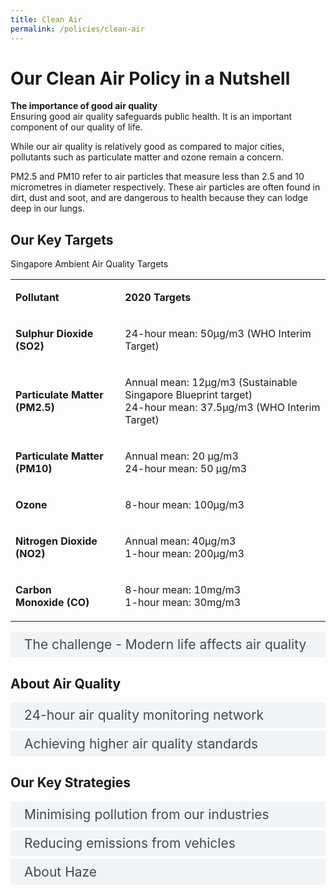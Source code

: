 ```yaml
---
title: Clean Air
permalink: /policies/clean-air
---
```

<!-- Custom style for accordion -->
<style>

input {
    display: none;
}

label {
    display: block;    
    padding: 8px 22px;
    margin: 0 0 5px 0;
    cursor: pointer;
    background: #F0F4F6;
    border-radius: 3px;
    color: #484848;
    transition: ease .5s;
    font-size: 1.5em;
}

label:hover {
    background: #4a96b0;
    color: #FFF;
}

.accordion-content {
    /* background: #E2E5F6; */
    padding: 10px 0px 30px 30px;
    /* border: 1px solid #484848; */
    margin: 0 0 1px 0;
    border-radius: 3px;
}

input + label + .accordion-content {
    display: none;
}

input:checked + label + .accordion-content {
    display: block;
}

</style>
<!-- End of accordion -->

<div class="container">

<h1><b>Our Clean Air Policy in a Nutshell</b></h1>

<p><strong>The importance of good air quality</strong><br>    Ensuring good air quality safeguards public health. It is an important component of our quality of life.</p>
<p>While our air quality is relatively good as compared to major cities, pollutants such as particulate matter and ozone remain a concern.</p>
<p>PM2.5 and PM10 refer to air particles that measure less than 2.5 and 10 micrometres in diameter respectively. These air particles are often  found in dirt, dust and soot, and are dangerous to health because they can    lodge deep in our lungs.</p>

<h2 id="our-key-targets">Our Key Targets</h2>

<p>Singapore Ambient Air Quality Targets</p>

<table style="font-weight: 400;" width="693">
<!-- Table format -->
<tbody>
<tr>
<td>
<p><strong>Pollutant</strong></p>
</td>
<td>
<p><strong>2020 Targets</strong></p>
</td>
</tr>
<tr>
<td>
<p><strong>Sulphur Dioxide (SO</strong><strong>2)</strong></p>
</td>
<td>
<p>24-hour mean: 50&micro;g/m3&nbsp;(WHO Interim Target)</p>
</td>
</tr>
<tr>
<td>
<p><strong>Particulate Matter (PM</strong><strong>2.5)</strong></p>
</td>
<td>
<p>Annual mean: 12&micro;g/m3&nbsp;(Sustainable Singapore Blueprint target)<br />24-hour mean: 37.5&micro;g/m3&nbsp;(WHO Interim Target)</p>
</td>
</tr>
<tr>
<td>
<p><strong>Particulate Matter (PM</strong><strong>10)</strong></p>
</td>
<td colspan="2">
<p>Annual mean: 20 &micro;g/m3<br />24-hour mean: 50 &micro;g/m3&nbsp;</p>
</td>
</tr>
<tr>
<td>
<p><strong>Ozone</strong></p>
</td>
<td colspan="2">
<p>8-hour mean: 100&micro;g/m3&nbsp;</p>
</td>
</tr>
<tr>
<td>
<p><strong>Nitrogen Dioxide (NO</strong><strong>2)</strong></p>
</td>
<td colspan="2">
<p>Annual mean: 40&micro;g/m3<br />1-hour mean: 200&micro;g/m3&nbsp;</p>
</td>
</tr>
<tr>
<td>
<p><strong>Carbon Monoxide&nbsp;(CO)</strong></p>
</td>
<td colspan="2">
<p>8-hour mean: 10mg/m3<br />1-hour mean: 30mg/m3&nbsp;</p>
</td>
</tr>
</tbody>
</table>


<div class="container">
    <input type="checkbox" id="title1" /><label for="title1">The challenge - Modern life affects air quality</label>
    <div class="accordion-content">
        <p>Many of our activities can result in air pollution. Our main local sources of air pollution are vehicles, power stations and other industries. </p>
        <p>A comprehensive approach is in place to ensure that Singapore maintains  good air quality. In the planning stage, pollutive industries are deliberately sited away from residential areas, and factories are required to meet strict emission standards in their design and during operations.</p>
        <p>Key sources of emissions must adhere to prevailing regulations. For example, all motor vehicles are subject to fuel quality standards and exhaust emission standards for both new and in-use vehicles.</p>
    </div>

<h2 id="our-main-plans">About Air Quality</h2>

<div>
    <input type="checkbox" id="title2" /><label for="title2">24-hour air quality monitoring network</label>
    <div class="accordion-content">
        <p>The ambient air quality in Singapore is monitored through a network of air monitoring stations located in different parts of Singapore. The monitoring stations measure concentration levels of particulate matter (PM10), fine particulate matter (PM2.5), sulphur dioxide (SO2), nitrogen dioxide (NO2), ozone (O3), and carbon monoxide (CO). These six pollutant parameters determine the Pollutant Standards Index (PSI).</p>
        <p>The 24-hour PSI readings of the 5 regions of Singapore are reported every hour on the <a href="https://www.haze.gov.sg/home">Haze microsite</a>, and myENV <a href="https://apps.apple.com/sg/app/myenv/id444435182">iPhone</a> and <a href="https://play.google.com/store/apps/details?id=sg.gov.nea&hl=en&pli=1">Android</a> app. The pollutant concentration readings are also published regularly on the <a href="https://www.haze.gov.sg/resources/pollutant-concentrations">haze website.</a></p>
    </div>
    <input type="checkbox" id="title3" /><label for="title3">Achieving higher air quality standards</label>
        <div class="accordion-content">
        <p>MSE has adopted the 2005 World Health Organisation (WHO) Air Quality Guidelines (AQG) for particulate matter (PM10), nitrogen dioxide (NO2), carbon monoxide (CO) and ozone (O3), and the WHO Interim Targets for fine particulate matter (PM2.5) and sulphur dioxide (SO2), as Singapore’s air quality targets for 2020.</p>
        <p>Singapore has met the 2020 air quality targets for nitrogen dioxide, carbon monoxide, sulphur dioxide and PM2.5, but PM10 and ozone continue to be a challenge. We continue to review our air quality targets as well as policies to address local pollutant emissions.</p>
    </div>
</div>

<a id="key-strategies"></a>

<h2>Our Key Strategies</h2>

<div class="container">
    <input type="checkbox" id="title3" /><label for="title3">Minimising pollution from our industries</label>
    <div class="accordion-content">
        <p>In Singapore, an integrated approach is adopted to ensure that environmental considerations are factored upfront during our land- use planning, development control and building control stages in order to minimise pollution impacts and mitigate nuisance impacts on surrounding land uses. Industries are sited in designated industrial estates with adequate buffer from residential estates.</p>
        <p>Before industrial facilities are allowed to operate in Singapore, they are also screened to ensure they do not pose un-manageable pollution problems and health and safety hazards. In addition, they have to incorporate pollution control measures to comply with NEA’s air emissions standards and regulations.</p>
        <p>Once the industrial facilities are in operations, the National Environment Agency (NEA) also requires regular monitoring of industry emissions to ensure that they meet prescribed emission standards. NEA’s Source Emission Test Scheme requires industries to conduct tests on their own or engage accredited laboratories under the Singapore Laboratory Accreditation Scheme (SAC-SINGLAS) to do so for them.</p>
    </div>
    <input type="checkbox" id="title4" /><label for="title4">Reducing emissions from vehicles</label>
    <div class="accordion-content">
        <p>All new vehicles in Singapore have to meet minimum emission standards at the point of registration and while they are being driven on our roads.</p>
        <p>Singapore's emission standards are pegged to international standards, and have progressively tightened over years to keep abreast with improving technology. New petrol and diesel passenger cars and commercial vehicles have to meet Euro VI emissions standards, and new motorcycles have to meet Euro IV emissions standards.</p>
        <p>Existing vehicles on the road are required to undergo regular inspections to ensure that they are well maintained and meet in-use emissions and noise emissions standards.</p>
        <p>The NEA takes stringent enforcement action against smoky vehicles on roads. Owners of smoky vehicles will be required to send their vehicles for inspection and will be fined if the vehicle fails the inspection. In addition, owners will be required to rectify and send their vehicles for a re-inspection which they must pass before the vehicle will be allowed on the road.</p>
        <p>Schemes such as the Vehicular Emissions Scheme (VES), Commercial Vehicle Emissions Scheme (CVES) and Early Turnover Scheme (ETS) respectively serve to encourage the adoption of cleaner passenger cars, commercial vehicles and incentivize the early phase-out of older, more pollutive commercial vehicles.</p>
    </div>
    <input type="checkbox" id="title5" /><label for="title5">About Haze</label>
    <div class="accordion-content"> 
        <p><b>Effects of Haze</b></p>
        <p>From time to time, transboundary smoke haze from land and forest fires in the region affects Singapore's air quality.</p>
        <p>During haze episodes, one could sneeze or cough more often  and one's eyes might be irritated. The elderly, children and individuals with existing heart or lung disease are most sensitive to the effects of haze. Haze also  has the potential to lead to impairment of respiratory functions and aggravation of existing respiratory and cardiovascular disease.</p>
        <p><b>Cooperation and preparedness</b></p>
        <p><i>BANDING TOGETHER TO BE PART OF THE SOLUTIONS</i></p>
        <p>Singapore works closely with ASEAN to manage the haze issue. We share satellite pictures of hotspots and are ready to provide assistance to help fight fires if requested.</p>
        <p><i>A HAZE ACTION PLAN IN PLACE</i></p>
        <p>The National Environmental Agency (NEA) works with other Government agencies through the Haze Task Force to develop and implement plans to manage the impact of haze on Singapore.</p>
        <p><i>TIMELY UPDATES FOR THE PUBLIC</i></p>
        The 24-hr PSI readings by the 5 regions of Singapore are made available on the myENV <a href="https://apps.apple.com/sg/app/myenv/id444435182">iPhone</a> and <a href="https://play.google.com/store/apps/details?id=sg.gov.nea&hl=en&pli=1">Android</a> app, <a href="https://twitter.com/NEAsg">X account</a>, and <a href="https://www.nea.gov.sg/">website</a>.
        <p><i>MEASURES IN PLACE TO MANAGE TRANSBOUNDARY HAZE POLLUTION</i></p>
        <p>Singapore works closely with ASEAN to develop measures for transboundary haze management. Singapore is a party to the ASEAN Agreement on Transboundary Haze Pollution, and meets with other ASEAN Member States regularly to discuss and coordinate regional efforts to manage transboundary haze. In 2014, MSE introduced the Transboundary Haze Pollution Bill, which holds entities accountable for causing or contributing transboundary haze in Singapore. The Bill is the first of its kind in the region to provide for criminal and civil liability for conduct of entities which causes or contributes to haze pollution in Singapore. Regional cooperation to reduce transboundary haze pollution is continuing. ASEAN Member States have endorsed the Second ASEAN Haze-Free Roadmap for the period of 2023 to 2030, and will work together to synthesise best practices and approaches to advance the goal of a haze-free region.</p>

<h2>The Related Laws</h2>
<p>ENVIRONMENTAL PROTECTION AND MANAGEMENT ACT (CAP 94A)</p>

<!-- container div -->
</div>
